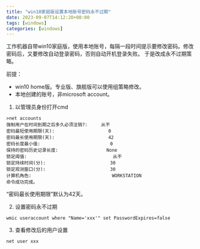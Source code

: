 ```yaml
---
title: "win10家庭版设置本地账号密码永不过期"
date: 2023-09-07T14:12:20+08:00
tags: [windows]
categories: [windows]
---
```


工作机器自带win10家庭版，使用本地账号，每隔一段时间提示要修改密码。修改密码后，又要修改自动登录密码，否则自动开机登录失败。
于是改成永不过期策略。

前提：
- win10 home版。专业版、旗舰版可以使用组策略修改。
- 本地创建的账号，非microsoft account。

1. 以管理员身份打开cmd

```
>net accounts
强制用户在时间到期之后多久必须注销?:     从不
密码最短使用期限(天):                    0
密码最长使用期限(天):                    42
密码长度最小值:                          0
保持的密码历史记录长度:                  None
锁定阈值:                                从不
锁定持续时间(分):                        30
锁定观测窗口(分):                        30
计算机角色:                              WORKSTATION
命令成功完成。
```

“密码最长使用期限”默认为42天。

2. 设置密码永不过期

```
wmic useraccount where "Name='xxx'" set PasswordExpires=false
```

3. 查看修改后的用户设置

```
net user xxx
```